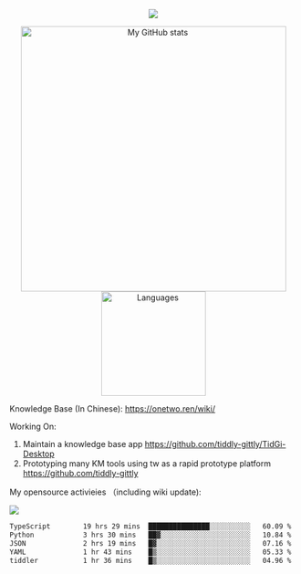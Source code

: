 <a href="https://github.com/linonetwo">
    <p align="center">
        <img src="https://github-profile-trophy.vercel.app/?username=linonetwo&column=7&theme=onedark"/>
    </p>
</a>
<a align="center" href="https://github.com/linonetwo">
  <p align="center">
    <img src="https://github-readme-stats.vercel.app/api?username=linonetwo&show_icons=true&count_private=true" alt="My GitHub stats" width="465"/>
    <img src="https://github-readme-stats.vercel.app/api/top-langs/?username=linonetwo&layout=compact&langs_count=10" alt="Languages" height="183">
  </p>
</a>

Knowledge Base (In Chinese): https://onetwo.ren/wiki/

Working On: 

1. Maintain a knowledge base app https://github.com/tiddly-gittly/TidGi-Desktop
1. Prototyping many KM tools using tw as a rapid prototype platform https://github.com/tiddly-gittly

My opensource activieies （including wiki update):

![](https://visitor-badge.glitch.me/badge?page_id=linonetwo.linonetwo)

<!--START_SECTION:waka-->

```txt
TypeScript        19 hrs 29 mins  ███████████████░░░░░░░░░░   60.09 %
Python            3 hrs 30 mins   ██▓░░░░░░░░░░░░░░░░░░░░░░   10.84 %
JSON              2 hrs 19 mins   █▓░░░░░░░░░░░░░░░░░░░░░░░   07.16 %
YAML              1 hr 43 mins    █▒░░░░░░░░░░░░░░░░░░░░░░░   05.33 %
tiddler           1 hr 36 mins    █▒░░░░░░░░░░░░░░░░░░░░░░░   04.96 %
```

<!--END_SECTION:waka-->
